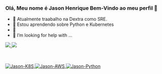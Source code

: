 ### Olá, Meu nome é Jason Henrique Bem-Vindo ao meu perfil 👋 

- 🔭 Atualmente traabalho na Dextra como SRE.
- 🌱 Estou aprendendo sobre Python e Kubernetes
- 👯 
- 🤔 I’m looking for help with ...

<div>
  <a href="https://github.com/jjasonhenrique">
  <img height"180em" src="https://github-readme-stats.vercel.app/api?username=jjasonhenrique&show_icons=true&theme=dark&count_private=true"/>
  <img height"180em" src="https://github-readme-stats.vercel.app/api/top-langs/?username=jjasonhenrique&layout=compact&langs=16&theme=dark"/>
</div>

## 
 
<div style="display: inline_block"><br>
  <img align="center" alt="Jason-K8S" src="https://cdn.iconscout.com/icon/free/png-128/kubernets-283489.png">
  <img align="center" alt="Jason-AWS" src="https://cdn.iconscout.com/icon/free/png-128/amazon-aws-3521268-2944772.png">
  <img align="center" alt="Jason-Python" src="https://img.icons8.com/color/2x/python.png">
  
</div>

##
  

